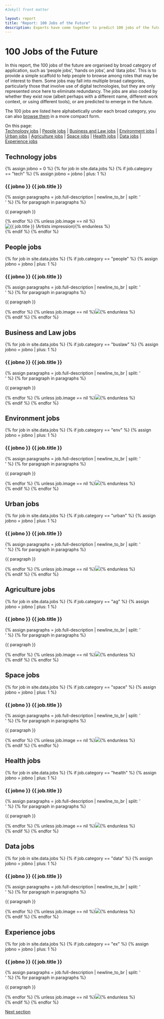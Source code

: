 ```yaml
---
#Jekyll front matter

layout: report
title: "Report: 100 Jobs of the Future"
description: Experts have come together to predict 100 jobs of the future.
---
```

<h1>100 Jobs of the Future</h1>

In this report, the 100 jobs of the future are organised by broad category of application, such as ‘people jobs’, ‘hands on jobs’, and ‘data jobs’. This is to provide a simple scaffold to help people to browse among roles that may be of interest to them. Some jobs may fall into multiple broad categories, particularly those that involve use of digital technologies, but they are only represented once here to eliminate redundancy. The jobs are also coded by whether they exist now (albeit perhaps with a different name, different work context, or using different tools), or are predicted to emerge in the future.

The 100 jobs are listed here alphabetically under each broad category, you can also <a href="/browse/">browse them</a> in a more compact form.

<p>On this page:<br>
  <a href="#technology-jobs">Technology jobs</a> |
  <a href="#people-jobs">People jobs</a> |
  <a href="#business-and-law-jobs">Business and Law jobs</a> |
  <a href="#environment-jobs">Environment jobs</a> |
  <a href="#urban-jobs">Urban jobs</a> |
  <a href="#agriculture-jobs">Agriculture jobs</a> |
  <a href="#space-jobs">Space jobs</a> |
  <a href="#health-jobs">Health jobs</a> |
  <a href="#data-jobs">Data jobs</a> |
  <a href="#experience-jobs">Experience jobs</a>
</p>

## Technology jobs
{% assign jobno = 0 %}
{% for job in site.data.jobs %}
  {% if job.category == "tech" %}
    {% assign jobno = jobno | plus: 1 %}
  <div>
    <h3 class="report-job-heading {% if job.new == "new" %}new{% endif %}"><span>{{ jobno }}</span> {{ job.title }}</h3>
    <div class="report-job-details">
      {% assign paragraphs = job.full-description | newline_to_br | split: '<br />' %}
      {% for paragraph in paragraphs %}<p>{{ paragraph }}</p>{% endfor %}
      {% unless job.image == nil %}<img src="/img/jobs/{{ job.image }}" alt="{{ job.title }} (Artists impression)">{% endunless %}
    </div>
  </div>
  {% endif %}
{% endfor %}

## People jobs
{% for job in site.data.jobs %}
  {% if job.category == "people" %}
    {% assign jobno = jobno | plus: 1 %}
  <div>
    <h3 class="report-job-heading {% if job.new == "new" %}new{% endif %}"><span>{{ jobno }}</span> {{ job.title }}</h3>
    <div class="report-job-details">
      {% assign paragraphs = job.full-description | newline_to_br | split: '<br />' %}
      {% for paragraph in paragraphs %}<p>{{ paragraph }}</p>{% endfor %}
      {% unless job.image == nil %}<img src="/img/jobs/{{ job.image }}">{% endunless %}
    </div>
  </div>
  {% endif %}
{% endfor %}

## Business and Law jobs
{% for job in site.data.jobs %}
  {% if job.category == "buslaw" %}
    {% assign jobno = jobno | plus: 1 %}
  <div>
    <h3 class="report-job-heading {% if job.new == "new" %}new{% endif %}"><span>{{ jobno }}</span> {{ job.title }}</h3>
    <div class="report-job-details">
      {% assign paragraphs = job.full-description | newline_to_br | split: '<br />' %}
      {% for paragraph in paragraphs %}<p>{{ paragraph }}</p>{% endfor %}
      {% unless job.image == nil %}<img src="/img/jobs/{{ job.image }}">{% endunless %}
    </div>
  </div>
  {% endif %}
{% endfor %}

## Environment jobs
{% for job in site.data.jobs %}
  {% if job.category == "env" %}
    {% assign jobno = jobno | plus: 1 %}
  <div>
    <h3 class="report-job-heading {% if job.new == "new" %}new{% endif %}"><span>{{ jobno }}</span> {{ job.title }}</h3>
    <div class="report-job-details">
      {% assign paragraphs = job.full-description | newline_to_br | split: '<br />' %}
      {% for paragraph in paragraphs %}<p>{{ paragraph }}</p>{% endfor %}
      {% unless job.image == nil %}<img src="/img/jobs/{{ job.image }}">{% endunless %}
    </div>
  </div>
  {% endif %}
{% endfor %}

## Urban jobs
{% for job in site.data.jobs %}
  {% if job.category == "urban" %}
    {% assign jobno = jobno | plus: 1 %}
  <div>
    <h3 class="report-job-heading {% if job.new == "new" %}new{% endif %}"><span>{{ jobno }}</span> {{ job.title }}</h3>
    <div class="report-job-details">
      {% assign paragraphs = job.full-description | newline_to_br | split: '<br />' %}
      {% for paragraph in paragraphs %}<p>{{ paragraph }}</p>{% endfor %}
      {% unless job.image == nil %}<img src="/img/jobs/{{ job.image }}">{% endunless %}
    </div>
  </div>
  {% endif %}
{% endfor %}

## Agriculture jobs
{% for job in site.data.jobs %}
  {% if job.category == "ag" %}
    {% assign jobno = jobno | plus: 1 %}
  <div>
    <h3 class="report-job-heading {% if job.new == "new" %}new{% endif %}"><span>{{ jobno }}</span> {{ job.title }}</h3>
    <div class="report-job-details">
      {% assign paragraphs = job.full-description | newline_to_br | split: '<br />' %}
      {% for paragraph in paragraphs %}<p>{{ paragraph }}</p>{% endfor %}
      {% unless job.image == nil %}<img src="/img/jobs/{{ job.image }}">{% endunless %}
    </div>
  </div>
  {% endif %}
{% endfor %}

## Space jobs
{% for job in site.data.jobs %}
  {% if job.category == "space" %}
    {% assign jobno = jobno | plus: 1 %}
  <div>
    <h3 class="report-job-heading {% if job.new == "new" %}new{% endif %}"><span>{{ jobno }}</span> {{ job.title }}</h3>
    <div class="report-job-details">
      {% assign paragraphs = job.full-description | newline_to_br | split: '<br />' %}
      {% for paragraph in paragraphs %}<p>{{ paragraph }}</p>{% endfor %}
      {% unless job.image == nil %}<img src="/img/jobs/{{ job.image }}">{% endunless %}
    </div>
  </div>
  {% endif %}
{% endfor %}

## Health jobs
{% for job in site.data.jobs %}
  {% if job.category == "health" %}
    {% assign jobno = jobno | plus: 1 %}
  <div>
    <h3 class="report-job-heading {% if job.new == "new" %}new{% endif %}"><span>{{ jobno }}</span> {{ job.title }}</h3>
    <div class="report-job-details">
      {% assign paragraphs = job.full-description | newline_to_br | split: '<br />' %}
      {% for paragraph in paragraphs %}<p>{{ paragraph }}</p>{% endfor %}
      {% unless job.image == nil %}<img src="/img/jobs/{{ job.image }}">{% endunless %}
    </div>
  </div>
  {% endif %}
{% endfor %}

## Data jobs
{% for job in site.data.jobs %}
  {% if job.category == "data" %}
    {% assign jobno = jobno | plus: 1 %}
  <div>
    <h3 class="report-job-heading {% if job.new == "new" %}new{% endif %}"><span>{{ jobno }}</span> {{ job.title }}</h3>
    <div class="report-job-details">
      {% assign paragraphs = job.full-description | newline_to_br | split: '<br />' %}
      {% for paragraph in paragraphs %}<p>{{ paragraph }}</p>{% endfor %}
      {% unless job.image == nil %}<img src="/img/jobs/{{ job.image }}">{% endunless %}
    </div>
  </div>
  {% endif %}
{% endfor %}

## Experience jobs
{% for job in site.data.jobs %}
  {% if job.category == "ex" %}
    {% assign jobno = jobno | plus: 1 %}
  <div>
    <h3 class="report-job-heading {% if job.new == "new" %}new{% endif %}"><span>{{ jobno }}</span> {{ job.title }}</h3>
    <div class="report-job-details">
      {% assign paragraphs = job.full-description | newline_to_br | split: '<br />' %}
      {% for paragraph in paragraphs %}<p>{{ paragraph }}</p>{% endfor %}
      {% unless job.image == nil %}<img src="/img/jobs/{{ job.image }}">{% endunless %}
    </div>
  </div>
  {% endif %}
{% endfor %}

<p class="report-pagination"><a class="button chevron" href="/report/references/">Next section</a></p>
